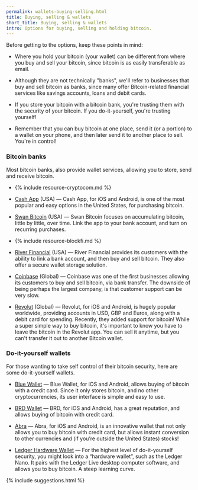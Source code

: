 ```yaml
---
permalink: wallets-buying-selling.html
title: Buying, selling & wallets
short_title: Buying, selling & wallets
intro: Options for buying, selling and holding bitcoin.
---
```


Before getting to the options, keep these points in mind:

- Where you hold your bitcoin (your wallet) can be different from where you buy and sell your bitcoin, since bitcoin is as easily transferable as email.

- Although they are not technically "banks", we'll refer to businesses that buy and sell bitcoin as banks, since many offer Bitcoin-related financial services like savings accounts, loans and debit cards.

- If you store your bitcoin with a bitcoin bank, you're trusting them with the security of your bitcoin. If you do-it-yourself, you're trusting yourself!

- Remember that you can buy bitcoin at one place, send it (or a portion) to a wallet on your phone, and then later send it to another place to sell. You're in control!

### Bitcoin banks

Most bitcoin banks, also provide wallet services, allowing you to store, send and receive bitcoin.

- {% include resource-cryptocom.md %}

- [Cash App](https://cash.app) (USA) — Cash App, for iOS and Android, is one of the most popular and easy options in the United States, for purchasing bitcoin.

- [Swan Bitcoin](https://www.swanbitcoin.com) (USA) — Swan Bitcoin focuses on accumulating bitcoin, little by little, over time. Link the app to your bank account, and turn on recurring purchases.

- {% include resource-blockfi.md %}

- [River Financial](https://www.river.com) (USA) — River Financial provides its customers with the ability to link a bank account, and then buy and sell bitcoin. They also offer a secure wallet storage solution.

- [Coinbase](https://www.coinbase.com) (Global) — Coinbase was one of the first businesses allowing its customers to buy and sell bitcoin, via bank transfer. The downside of being perhaps the largest company, is that customer support can be very slow.

- [Revolut](https://revolut.com/referral/frankl52t) (Global) — Revolut, for iOS and Android, is hugely popular worldwide, providing accounts in USD, GBP and Euros, along with a debit card for spending. Recently, they added support for bitcoin! While a super simple way to buy bitcoin, it's important to know you have to leave the bitcoin in the Revolut app. You can sell it anytime, but you can't transfer it out to another Bitcoin wallet.

### Do-it-yourself wallets

For those wanting to take self control of their bitcoin security, here are some do-it-yourself wallets.

- [Blue Wallet](https://bluewallet.io) — Blue Wallet, for iOS and Android, allows buying of bitcoin with a credit card. Since it only stores bitcoin, and no other cryptocurrencies, its user interface is simple and easy to use.

- [BRD Wallet](https://brd.com) — BRD, for iOS and Android, has a great reputation, and allows buying of bitcoin with credit card.

- [Abra](https://www.abra.com) — Abra, for iOS and Android, is an innovative wallet that not only allows you to buy bitcoin with credit card, but allows instant conversion to other currencies and (if you’re outside the United States) stocks!

- [Ledger Hardware Wallet](https://shop.ledger.com/?r=9be4f2a7e990) — For the highest level of do-it-yourself security, you might look into a “hardware wallet”, such as the Ledger Nano. It pairs with the Ledger Live desktop computer software, and allows you to buy bitcoin. A steep learning curve.

{% include suggestions.html %}
